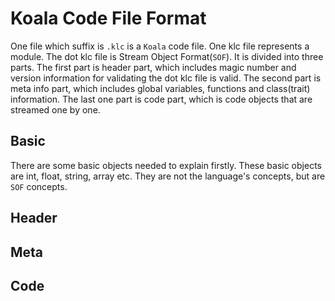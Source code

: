 
# Koala Code File Format

One file which suffix is `.klc` is a `Koala` code file. One klc file represents a module.
The dot klc file is Stream Object Format(`SOF`). It is divided into three parts.
The first part is header part, which includes magic number and version information
for validating the dot klc file is valid. The second part is meta info part, which includes
global variables, functions and class(trait) information. The last one part is code part,
which is code objects that are streamed one by one.

## Basic

There are some basic objects needed to explain firstly.
These basic objects are int, float, string, array etc. They are not the language's
concepts, but are `SOF` concepts.



## Header

## Meta

## Code

